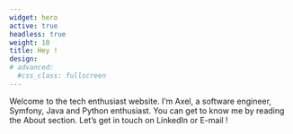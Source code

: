 ```yaml
---
widget: hero
active: true
headless: true
weight: 10
title: Hey !
design:
# advanced:
  #css_class: fullscreen
---
```


Welcome to the tech enthusiast website. 
I’m Axel, a software engineer, Symfony, Java and Python enthusiast. You can get to know me by reading the About section. Let’s get in touch on LinkedIn or E-mail !

